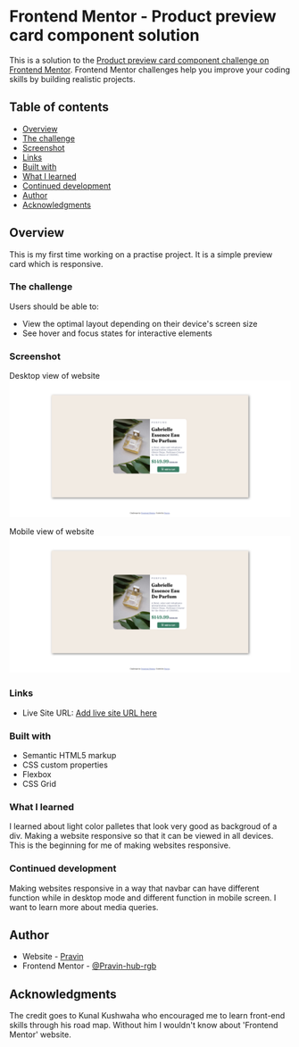 # Frontend Mentor - Product preview card component solution

This is a solution to the [Product preview card component challenge on Frontend Mentor](https://www.frontendmentor.io/challenges/product-preview-card-component-GO7UmttRfa). Frontend Mentor challenges help you improve your coding skills by building realistic projects. 

## Table of contents

  - [Overview](#overview)
  - [The challenge](#the-challenge)
  - [Screenshot](#screenshot)
  - [Links](#links)
  - [Built with](#built-with)
  - [What I learned](#what-i-learned)
  - [Continued development](#continued-development)
  - [Author](#author)
  - [Acknowledgments](#acknowledgments)


## Overview
This is my first time working on a practise project. It is a simple preview card which is responsive.

### The challenge

Users should be able to:

- View the optimal layout depending on their device's screen size
- See hover and focus states for interactive elements

### Screenshot

Desktop view of website
![](./images/screenshot1.png)

Mobile view of website
![](./images/screenshot1.png)


### Links

- Live Site URL: [Add live site URL here](https://your-live-site-url.com)

### Built with

- Semantic HTML5 markup
- CSS custom properties
- Flexbox
- CSS Grid

### What I learned

I learned about light color palletes that look very good as backgroud of a div. Making a website responsive so that it can be viewed in all devices. This is the beginning for me of making websites responsive.


### Continued development

Making websites responsive in a way that navbar can have different function while in desktop mode and different function in mobile screen.
I want to learn more about media queries.

## Author

- Website - [Pravin](https://www.your-site.com)
- Frontend Mentor - [@Pravin-hub-rgb](https://www.frontendmentor.io/profile/Pravin-hub-rgb)


## Acknowledgments

The credit goes to Kunal Kushwaha who encouraged me to learn front-end skills through his road map. Without him I wouldn't know about 'Frontend Mentor' website.

